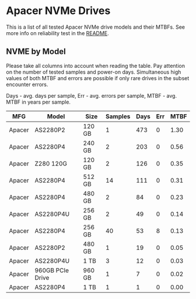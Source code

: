 Apacer NVMe Drives
==================

This is a list of all tested Apacer NVMe drive models and their MTBFs. See more
info on reliability test in the [README](https://github.com/linuxhw/SMART).

NVME by Model
------------

Please take all columns into account when reading the table. Pay attention on the
number of tested samples and power-on days. Simultaneous high values of both MTBF
and errors are possible if only rare drives in the subset encounter errors.

Days - avg. days per sample,
Err  - avg. errors per sample,
MTBF - avg. MTBF in years per sample.

| MFG       | Model              | Size   | Samples | Days  | Err   | MTBF |
|-----------|--------------------|--------|---------|-------|-------|------|
| Apacer    | AS2280P2           | 120 GB | 1       | 473   | 0     | 1.30   |
| Apacer    | AS2280P4           | 240 GB | 2       | 203   | 0     | 0.56   |
| Apacer    | Z280 120G          | 120 GB | 2       | 126   | 0     | 0.35   |
| Apacer    | AS2280P4           | 512 GB | 14      | 111   | 0     | 0.31   |
| Apacer    | AS2280P4           | 480 GB | 2       | 84    | 0     | 0.23   |
| Apacer    | AS2280P4U          | 256 GB | 2       | 49    | 0     | 0.14   |
| Apacer    | AS2280P4           | 256 GB | 40      | 53    | 8     | 0.13   |
| Apacer    | AS2280P2           | 480 GB | 1       | 19    | 0     | 0.05   |
| Apacer    | AS2280P4U          | 1 TB   | 3       | 12    | 0     | 0.03   |
| Apacer    | 960GB PCIe Drive   | 960 GB | 1       | 7     | 0     | 0.02   |
| Apacer    | AS2280P4           | 1 TB   | 1       | 1     | 0     | 0.00   |
